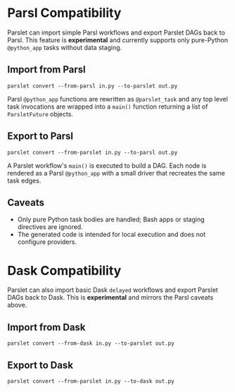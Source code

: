 # Parsl Compatibility

Parslet can import simple Parsl workflows and export Parslet DAGs back to
Parsl. This feature is **experimental** and currently supports only
pure-Python `@python_app` tasks without data staging.

## Import from Parsl

```
parslet convert --from-parsl in.py --to-parslet out.py
```

Parsl `@python_app` functions are rewritten as `@parslet_task` and any top
level task invocations are wrapped into a `main()` function returning a list of
`ParsletFuture` objects.

## Export to Parsl

```
parslet convert --from-parslet in.py --to-parsl out.py
```

A Parslet workflow's `main()` is executed to build a DAG. Each node is rendered
as a Parsl `@python_app` with a small driver that recreates the same task
edges.

## Caveats

* Only pure Python task bodies are handled; Bash apps or staging directives are
  ignored.
* The generated code is intended for local execution and does not configure
  providers.

# Dask Compatibility

Parslet can also import basic Dask `delayed` workflows and export Parslet DAGs
back to Dask. This is **experimental** and mirrors the Parsl caveats above.

## Import from Dask

```
parslet convert --from-dask in.py --to-parslet out.py
```

## Export to Dask

```
parslet convert --from-parslet in.py --to-dask out.py
```
